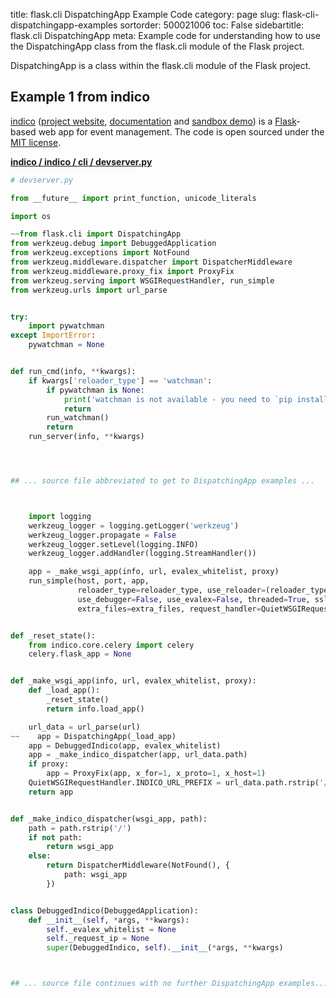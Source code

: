 title: flask.cli DispatchingApp Example Code
category: page
slug: flask-cli-dispatchingapp-examples
sortorder: 500021006
toc: False
sidebartitle: flask.cli DispatchingApp
meta: Example code for understanding how to use the DispatchingApp class from the flask.cli module of the Flask project.


DispatchingApp is a class within the flask.cli module of the Flask project.


## Example 1 from indico
[indico](https://github.com/indico/indico)
([project website](https://getindico.io/),
[documentation](https://docs.getindico.io/en/stable/installation/)
and [sandbox demo](https://sandbox.getindico.io/))
is a [Flask](/flask.html)-based web app for event management.
The code is open sourced under the
[MIT license](https://github.com/indico/indico/blob/master/LICENSE).

[**indico / indico / cli / devserver.py**](https://github.com/indico/indico/blob/master/indico/cli/devserver.py)

```python
# devserver.py

from __future__ import print_function, unicode_literals

import os

~~from flask.cli import DispatchingApp
from werkzeug.debug import DebuggedApplication
from werkzeug.exceptions import NotFound
from werkzeug.middleware.dispatcher import DispatcherMiddleware
from werkzeug.middleware.proxy_fix import ProxyFix
from werkzeug.serving import WSGIRequestHandler, run_simple
from werkzeug.urls import url_parse


try:
    import pywatchman
except ImportError:
    pywatchman = None


def run_cmd(info, **kwargs):
    if kwargs['reloader_type'] == 'watchman':
        if pywatchman is None:
            print('watchman is not available - you need to `pip install pywatchman`')
            return
        run_watchman()
        return
    run_server(info, **kwargs)




## ... source file abbreviated to get to DispatchingApp examples ...



    import logging
    werkzeug_logger = logging.getLogger('werkzeug')
    werkzeug_logger.propagate = False
    werkzeug_logger.setLevel(logging.INFO)
    werkzeug_logger.addHandler(logging.StreamHandler())

    app = _make_wsgi_app(info, url, evalex_whitelist, proxy)
    run_simple(host, port, app,
               reloader_type=reloader_type, use_reloader=(reloader_type != 'none'),
               use_debugger=False, use_evalex=False, threaded=True, ssl_context=ssl_ctx,
               extra_files=extra_files, request_handler=QuietWSGIRequestHandler if quiet else None)


def _reset_state():
    from indico.core.celery import celery
    celery.flask_app = None


def _make_wsgi_app(info, url, evalex_whitelist, proxy):
    def _load_app():
        _reset_state()
        return info.load_app()

    url_data = url_parse(url)
~~    app = DispatchingApp(_load_app)
    app = DebuggedIndico(app, evalex_whitelist)
    app = _make_indico_dispatcher(app, url_data.path)
    if proxy:
        app = ProxyFix(app, x_for=1, x_proto=1, x_host=1)
    QuietWSGIRequestHandler.INDICO_URL_PREFIX = url_data.path.rstrip('/')
    return app


def _make_indico_dispatcher(wsgi_app, path):
    path = path.rstrip('/')
    if not path:
        return wsgi_app
    else:
        return DispatcherMiddleware(NotFound(), {
            path: wsgi_app
        })


class DebuggedIndico(DebuggedApplication):
    def __init__(self, *args, **kwargs):
        self._evalex_whitelist = None
        self._request_ip = None
        super(DebuggedIndico, self).__init__(*args, **kwargs)



## ... source file continues with no further DispatchingApp examples...

```

